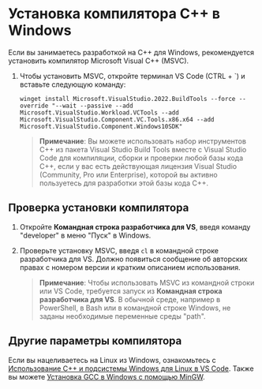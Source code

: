 <h1 data-loc-id="walkthrough.windows.install.compiler">Установка компилятора C++ в Windows</h1>
<p data-loc-id="walkthrough.windows.text1">Если вы занимаетесь разработкой на C++ для Windows, рекомендуется установить компилятор Microsoft Visual C++ (MSVC).</p>
<ol>
<li><p data-loc-id="walkthrough.windows.text2">Чтобы установить MSVC, откройте терминал VS Code (CTRL + `) и вставьте следующую команду:
</p><pre><code style="white-space: pre-wrap;">winget install Microsoft.VisualStudio.2022.BuildTools --force --override "--wait --passive --add Microsoft.VisualStudio.Workload.VCTools --add Microsoft.VisualStudio.Component.VC.Tools.x86.x64 --add Microsoft.VisualStudio.Component.Windows10SDK"</code></pre>
</li>
<blockquote>
<p><strong data-loc-id="walkthrough.windows.note1">Примечание</strong>: <span data-loc-id="walkthrough.windows.note1.text">Вы можете использовать набор инструментов C++ из пакета Visual Studio Build Tools вместе с Visual Studio Code для компиляции, сборки и проверки любой базы кода C++, если у вас есть действующая лицензия Visual Studio (Community, Pro или Enterprise), которой вы активно пользуетесь для разработки этой базы кода C++.</span></p>
</blockquote>

</ol>
<h2 data-loc-id="walkthrough.windows.verify.compiler">Проверка установки компилятора</h2>
<ol>
<li><p data-loc-id="walkthrough.windows.open.command.prompt">Откройте <strong data-loc-id="walkthrough.windows.command.prompt.name1">Командная строка разработчика для VS</strong>, введя команду "developer" в меню "Пуск" в Windows.</p>
</li>
<li><p data-loc-id="walkthrough.windows.check.install">Проверьте установку MSVC, введя <code>cl</code> в командной строке разработчика для VS. Должно появиться сообщение об авторских правах с номером версии и кратким описанием использования.</p>
<blockquote>
<p><strong data-loc-id="walkthrough.windows.note2">Примечание</strong>: <span data-loc-id="walkthrough.windows.note2.text">Чтобы использовать MSVC из командной строки или VS Code, требуется запуск из <strong data-loc-id="walkthrough.windows.command.prompt.name2">Командная строка разработчика для VS</strong>. В обычной среде, например в <span>PowerShell</span>, в <span>Bash</span> или в командной строке Windows, не заданы необходимые переменные среды "path".</span></p>
</blockquote>
</li>
</ol>
<h2 data-loc-id="walkthrough.windows.other.compilers">Другие параметры компилятора</h2>
<p data-loc-id="walkthrough.windows.text3">Если вы нацеливаетесь на Linux из Windows, ознакомьтесь с <a href="https://code.visualstudio.com/docs/cpp/config-wsl" data-loc-id="walkthrough.windows.link.title1">Использование C++ и подсистемы Windows для Linux в VS Code</a>. Также вы можете <a href="https://code.visualstudio.com/docs/cpp/config-mingw" data-loc-id="walkthrough.windows.link.title2">Установка GCC в Windows с помощью MinGW</a>.</p>
